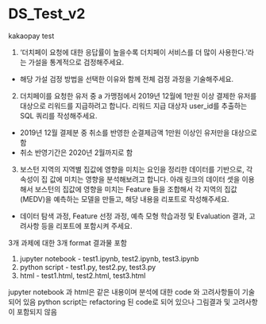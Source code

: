 # DS_Test_v2
 kakaopay test

1) ‘더치페이 요청에 대한 응답률이 높을수록 더치페이 서비스를 더 많이 사용한다.’라는
가설을 통계적으로 검정해주세요.
- 해당 가설 검정 방법을 선택한 이유와 함께 전체 검정 과정을 기술해주세요.

2) 더치페이를 요청한 유저 중 a 가맹점에서 2019년 12월에 1만원 이상 결제한 유저를
대상으로 리워드를 지급하려고 합니다. 리워드 지급 대상자 user_id를 추출하는 SQL
쿼리를 작성해주세요.
- 2019년 12월 결제분 중 취소를 반영한 순결제금액 1만원 이상인 유저만을 대상으로
함
- 취소 반영기간은 2020년 2월까지로 함

3) 보스턴 지역의 지역별 집값에 영향을 미치는 요인을 정리한 데이터를 기반으로, 각
속성이 집 값에 미치는 영향을 분석해보려고 합니다. 아래 링크의 데이터 셋을
이용해서 보스턴의 집값에 영향을 미치는 Feature 들을 조합해서 각 지역의
집값(MEDV)을 예측하는 모델을 만들고, 해당 내용을 리포트로 작성해주세요.
- 데이터 탐색 과정, Feature 선정 과정, 예측 모형 학습과정 및 Evaluation 결과,
고려사항 등을 리포트에 포함시켜 주세요.

3개 과제에 대한 3개 format 결과물 포함
1. jupyter notebook - test1.ipynb, test2.ipynb, test3.ipynb
2. python script - test1.py, test2.py, test3.py
3. html - test1.html, test2.html, test3.html

jupyter notebook 과 html은 같은 내용이며 분석에 대한 code 와 고려사항들이 기술되어 있음
python script는 refactoring 된 code로 되어 있으나 그림결과 및 고려사항이 포함되지 않음


